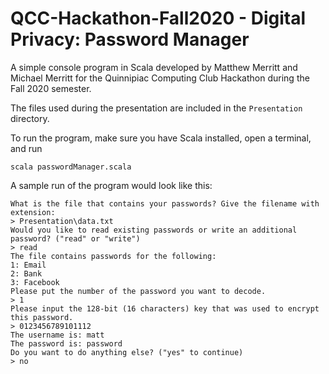 # QCC-Hackathon-Fall2020 - Digital Privacy: Password Manager

A simple console program in Scala developed by Matthew Merritt and Michael Merritt for the Quinnipiac Computing Club Hackathon during the Fall 2020 semester.

The files used during the presentation are included in the ``Presentation`` directory.

To run the program, make sure you have Scala installed, open a terminal, and run

```
scala passwordManager.scala
```

A sample run of the program would look like this:

```
What is the file that contains your passwords? Give the filename with extension:
> Presentation\data.txt
Would you like to read existing passwords or write an additional password? ("read" or "write")
> read
The file contains passwords for the following:
1: Email
2: Bank
3: Facebook
Please put the number of the password you want to decode.
> 1
Please input the 128-bit (16 characters) key that was used to encrypt this password.
> 0123456789101112
The username is: matt
The password is: password
Do you want to do anything else? ("yes" to continue)
> no
```
